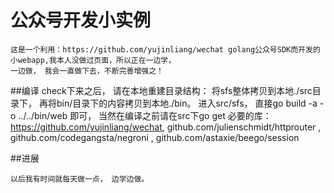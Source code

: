 # 公众号开发小实例
    这是一个利用：https://github.com/yujinliang/wechat golang公众号SDK而开发的小webapp,我本人没做过页面，所以正在一边学，
    一边做， 我会一直做下去，不断完善增强之！
    
    
##编译
    check下来之后， 请在本地重建目录结构： 将sfs整体拷贝到本地./src目录下， 再将bin/目录下的内容拷贝到本地./bin。
    进入src/sfs， 直接go build -a -o ../../bin/web 即可， 当然在编译之前请在src下go get                                  必要的库：https://github.com/yujinliang/wechat,
    github.com/julienschmidt/httprouter , github.com/codegangsta/negroni , github.com/astaxie/beego/session
      
##进展
    
    以后我有时间就每天做一点， 边学边做。
    
  
